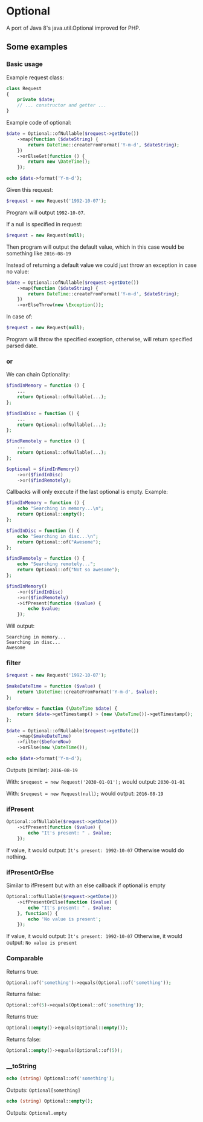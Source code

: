 # Optional

A port of Java 8's java.util.Optional improved for PHP.

## Some examples

### Basic usage

Example request class:
```php
class Request
{
    private $date;
    // ... constructor and getter ...
}
```

Example code of optional:
```php
$date = Optional::ofNullable($request->getDate())
    ->map(function ($dateString) {
        return DateTime::createFromFormat('Y-m-d', $dateString);
    })
    ->orElseGet(function () {
        return new \DateTime();
    });

echo $date->format('Y-m-d');
```

Given this request:
```php
$request = new Request('1992-10-07');
```

Program will output `1992-10-07`.

If a null is specified in request:
```php
$request = new Request(null);
```
Then program will output the default value, which in this case would be something like `2016-08-19`

Instead of returning a default value we could just throw an exception in case no value:

```php
$date = Optional::ofNullable($request->getDate())
    ->map(function ($dateString) {
        return DateTime::createFromFormat('Y-m-d', $dateString);
    })
    ->orElseThrow(new \Exception());
```

In case of:
```php
$request = new Request(null);
```
Program will throw the specified exception, otherwise, will return specified parsed date.

### or
We can chain Optionality:

```php
$findInMemory = function () {
    ...
    return Optional::ofNullable(...);
};

$findInDisc = function () {
    ...
    return Optional::ofNullable(...);
};

$findRemotely = function () {
    ...
    return Optional::ofNullable(...);
};

$optional = $findInMemory()
    ->or($findInDisc)
    ->or($findRemotely);
```

Callbacks will only execute if the last optional is empty. Example:

```php
$findInMemory = function () {
    echo "Searching in memory...\n";
    return Optional::empty();
};

$findInDisc = function () {
    echo "Searching in disc...\n";
    return Optional::of("Awesome");
};

$findRemotely = function () {
    echo "Searching remotely...";
    return Optional::of("Not so awesome");
};

$findInMemory()
    ->or($findInDisc)
    ->or($findRemotely)
    ->ifPresent(function ($value) {
        echo $value;
    });
```

Will output:
```text
Searching in memory...
Searching in disc...
Awesome
```


### filter

```php
$request = new Request('1992-10-07');

$makeDateTime = function ($value) {
    return \DateTime::createFromFormat('Y-m-d', $value);
};

$beforeNow = function (\DateTime $date) {
    return $date->getTimestamp() > (new \DateTime())->getTimestamp();
};

$date = Optional::ofNullable($request->getDate())
    ->map($makeDateTime)
    ->filter($beforeNow)
    ->orElse(new \DateTime());

echo $date->format('Y-m-d');
```
Outputs (similar): `2016-08-19`

With: `$request = new Request('2030-01-01');` would output: `2030-01-01`

With: `$request = new Request(null);` would output: `2016-08-19`

### ifPresent

```php
Optional::ofNullable($request->getDate())
    ->ifPresent(function ($value) {
        echo "It's present: " . $value;
    });
```
If value, it would output: `It's present: 1992-10-07`
Otherwise would do nothing.

### ifPresentOrElse

Similar to ifPresent but with an else callback if optional is empty

```php
Optional::ofNullable($request->getDate())
    ->ifPresentOrElse(function ($value) {
        echo "It's present: " . $value;
    }, function() {
        echo 'No value is present';
    });
```
If value, it would output: `It's present: 1992-10-07`
Otherwise, it would output: `No value is present`

### Comparable

Returns true:
```php
Optional::of('something')->equals(Optional::of('something'));
```

Returns false:

```php
Optional::of(5)->equals(Optional::of('something'));
```

Returns true:
```php
Optional::empty()->equals(Optional::empty());
```

Returns false:
```php
Optional::empty()->equals(Optional::of(5));
```

### __toString

```php
echo (string) Optional::of('something');
```
Outputs: `Optional[something]`


```php
echo (string) Optional::empty();
```
Outputs: `Optional.empty`